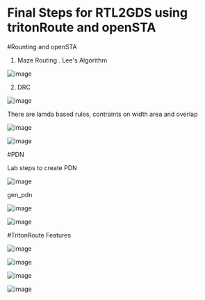 # Final Steps for RTL2GDS using tritonRoute and openSTA

#Rounting and openSTA

1. Maze Routing . Lee's Algorithm

![image](https://github.com/user-attachments/assets/04d51d1c-45d9-49bb-b7e0-21f0a38d5d27)

2. DRC
   
![image](https://github.com/user-attachments/assets/833bd01e-9baa-4b41-96b3-e8465cbfc794)

There are lamda based rules, contraints on width area and overlap 

![image](https://github.com/user-attachments/assets/ea022dd8-f35a-49f7-a143-c19170dcef26)

![image](https://github.com/user-attachments/assets/3800d571-c261-4299-b002-5efa0781272f)

#PDN

Lab steps to create PDN

![image](https://github.com/user-attachments/assets/0f1102ab-b4a7-4383-808c-d2700e7afccb)



gen_pdn

![image](https://github.com/user-attachments/assets/1de00b6c-38a1-4db9-8df9-ae1ca0e39b64)

![image](https://github.com/user-attachments/assets/7d9fc283-c5c1-4571-957f-f31bad71b08e)


#TritonRoute Features 

![image](https://github.com/user-attachments/assets/153c052f-25cd-4af0-a2b0-b1ea7e3e5a87)

![image](https://github.com/user-attachments/assets/c085fff9-d067-4b69-9ced-72d4a4dbef4b)

![image](https://github.com/user-attachments/assets/79defcd3-bad0-4d29-ad03-7e09844e1b2a)

![image](https://github.com/user-attachments/assets/e9ea9bf2-878e-4c58-95b6-10261e5a2afb)

